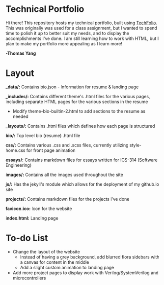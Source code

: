 # Technical Portfolio

Hi there! This repository hosts my technical portfolio, built using [TechFolio](http://techfolios.github.io). This was originally was used for a class assignment, but I wanted to spend time to polish it up to better suit my needs, and to display the accomplishments I've done. I am still learning how to work with HTML, but I plan to make my portfolio more appealing as I learn more!

**-Thomas Yang**

# Layout
**_data/:** Contains bio.json - Information for resume & landing page 

**_includes/:** Contains different theme's .html files for the various pages, including separate HTML pages for the various sections in the resume
- Modify theme-bio-builtin-2.html to add sections to the resume as needed

**_layouts/:** Contains .html files which defines how each page is structured

**bio/:** Top level bio (resume) .html file

**css/:** Contains various .css and .scss files, currently utilizing style-home.css for front page animation

**essays/:** Contains markdown files for essays written for ICS-314 (Software Engineering)

**images/:** Contains all the images used throughout the site

**js/:** Has the jekyll's module which allows for the deployment of my github.io site

**projects/:** Contains markdown files for the projects I've done

**favicon.ico:** Icon for the website

**index.html:** Landing page

# To-do List
- Change the layout of the website
  - Instead of having a grey background, add blurred flora sidebars with a canvas for content in the middle
  - Add a slight custom animation to landing page
- Add more project pages to display work with Verilog/SystemVerilog and microcontrollers
